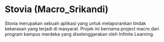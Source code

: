 # Stovia (Macro_Srikandi)
Stovia merupakan sebuah aplikasi yang untuk melaporankan tindak kekerasan yang terjadi di masyarat. Projek ini bernama project macro dari program kampus merdeka yang diselenggarakan oleh Infinite Learning.
